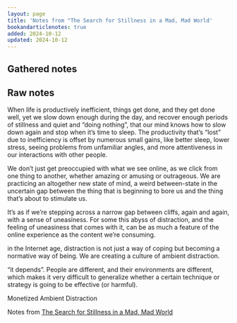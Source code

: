 ```yaml
---
layout: page
title: 'Notes from "The Search for Stillness in a Mad, Mad World'
bookandarticlenotes: true
added: 2024-10-12
updated: 2024-10-12
---
```


## Gathered notes



## Raw notes

When life is productively inefficient, things get done, and they get done well, yet we slow down enough during the day, and recover enough periods of stillness and quiet and “doing nothing”, that our mind knows how to slow down again and stop when it’s time to sleep. The productivity that’s “lost” due to inefficiency is offset by numerous small gains, like better sleep, lower stress, seeing problems from unfamiliar angles, and more attentiveness in our interactions with other people.

We don’t just get preoccupied with what we see online, as we click from one thing to another, whether amazing or amusing or outrageous. We are practicing an altogether new state of mind, a weird between-state in the uncertain gap between the thing that is beginning to bore us and the thing that’s about to stimulate us.

It’s as if we’re stepping across a narrow gap between cliffs, again and again, with a sense of uneasiness. For some this abyss of distraction, and the feeling of uneasiness that comes with it, can be as much a feature of the online experience as the content we’re consuming.

in the Internet age, distraction is not just a way of coping but becoming a normative way of being. We are creating a culture of ambient distraction.

“it depends”. People are different, and their environments are different, which makes it very difficult to generalize whether a certain technique or strategy is going to be effective (or harmful).

Monetized Ambient Distraction

Notes from [The Search for Stillness in a Mad, Mad World](https://pilgrimsinthemachine.substack.com/p/the-search-for-stillness-in-a-mad)